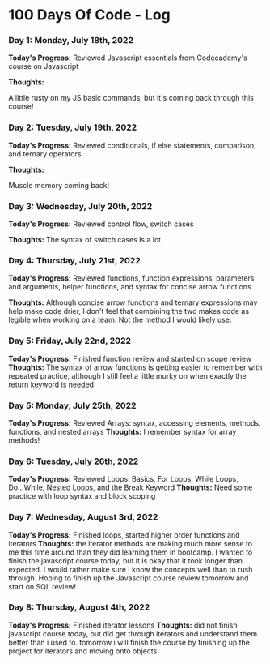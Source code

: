 # 100 Days Of Code - Log

### Day 1: Monday, July 18th, 2022

**Today's Progress:** Reviewed Javascript essentials from Codecademy's course on Javascript

**Thoughts:**

A little rusty on my JS basic commands, but it's coming back through this course!

### Day 2: Tuesday, July 19th, 2022

**Today's Progress:** Reviewed conditionals, if else statements, comparison, and ternary operators

**Thoughts:**

Muscle memory coming back!

### Day 3: Wednesday, July 20th, 2022

**Today's Progress:**
Reviewed control flow, switch cases

**Thoughts:**
The syntax of switch cases is a lot.

### Day 4: Thursday, July 21st, 2022

**Today's Progress:**
Reviewed functions, function expressions, parameters and arguments, helper functions, and syntax for concise arrow functions

**Thoughts:**
Although concise arrow functions and ternary expressions may help make code drier, I don't feel that combining the two makes code as legible when working on a team. Not the method I would likely use.

### Day 5: Friday, July 22nd, 2022

**Today's Progress:**
Finished function review and started on scope review
**Thoughts:**
The syntax of arrow functions is getting easier to remember with repeated practice, although I still feel a little murky on when exactly the return keyword is needed.

### Day 5: Monday, July 25th, 2022

**Today's Progress:**
Reviewed Arrays: syntax, accessing elements, methods, functions, and nested arrays
**Thoughts:**
I remember syntax for array methods!

### Day 6: Tuesday, July 26th, 2022

**Today's Progress:**
Reviewed Loops: Basics, For Loops, While Loops, Do...While, Nested Loops, and the Break Keyword
**Thoughts:**
Need some practice with loop syntax and block scoping

### Day 7: Wednesday, August 3rd, 2022

**Today's Progress:**
Finished loops, started higher order functions and iterators
**Thoughts:**
the iterator methods are making much more sense to me this time around than they did learning them in bootcamp. I wanted to finish the javascript course today, but it is okay that it took longer than expected. I would rather make sure I know the concepts well than to rush through. Hoping to finish up the Javascript course review tomorrow and start on SQL review!

### Day 8: Thursday, August 4th, 2022

**Today's Progress:**
Finished iterator lessons
**Thoughts:**
did not finish javascript course today, but did get through iterators and understand them better than i used to. tomorrow i will finish the course by finishing up the project for iterators and moving onto objects
